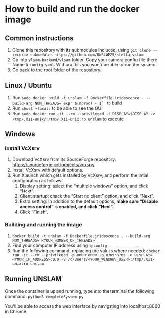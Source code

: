 # How to build and run the docker image

## Common instructions

1. Clone this repository with its submodules included, using ```git clone --recurse-submodules https://github.com/UNSLAM25/stella_vslam```
1. Go into `vlsam-backend/vlsam` folder. Copy your camera config file there. Name it `config.yaml`. Without this you won't be able to run the system.
1. Go back to the root folder of the repository.

## Linux / Ubuntu

1. Run ```sudo docker build -t unslam -f Dockerfile.iridescence . --build-arg NUM_THREADS=`expr $(nproc) - 1` ``` to build
1. Run ```xhost +local:``` to be able to see the GUI
1. Run ```sudo docker run -it --rm --privileged -e DISPLAY=$DISPLAY -v /tmp/.X11-unix/:/tmp/.X11-unix:ro unslam``` to execute

## Windows 

### Install VcXsrv 

1. Download VcXsrv from its SourceForge repository: https://sourceforge.net/projects/vcxsrv/
1. Install VcXsrv with default options.
1. Run Xlaunch which gets installed by VcXsrv, and perform the intial configuration as follows:
    1. Display setting: select the “multiple windows” option, and click “Next”.
    1. Client startup: check the “Start no client” option, and click “Next”.
    1. Extra setting: In addition to the default options, **make sure “Disable access control” is enabled, and click “Next”.**
    1. Click “Finish”.

### Building and running the image

1.  ```docker build -t unslam -f Dockerfile.iridescence . --build-arg NUM_THREADS=`<YOUR_NUMBER_OF_THREADS>` ```
1. Find your computer IP address using ```ipconfig```
1. Run the following command, replacing the values where needed: ```docker run -it --rm --privileged -p 8000:8000 -p 8765:8765 -e DISPLAY=<YOUR_IP_ADDRESS>:0.0 -v /c/Users/<YOUR_WINDOWS_USER>:/tmp/.X11-unix:ro unslam``` 


## Running UNSLAM

Once the container is up and running, type into the terminal the following command: ```python3 completeSystem.py```

You'll be able to access the web interface by navigating into localhost:8000 in Chrome.
